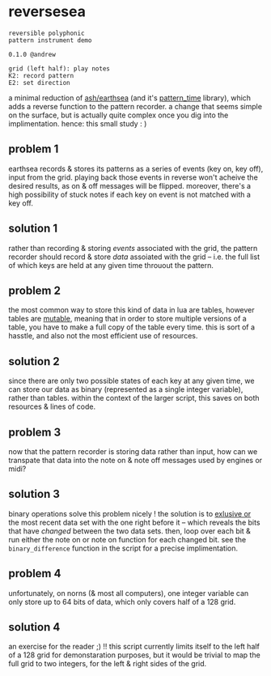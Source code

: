# reversesea
```
reversible polyphonic 
pattern instrument demo

0.1.0 @andrew

grid (left half): play notes
K2: record pattern
E2: set direction
```

a minimal reduction of [ash/earthsea](https://llllllll.co/t/ash-a-small-collection/21349) (and it's [pattern_time](https://github.com/monome/norns/blob/main/lua/lib/pattern_time.lua) library), which adds a reverse function to the pattern recorder. a change that seems simple on the surface, but is actually quite complex once you dig into the implimentation. hence: this small study : )

## problem 1

earthsea records & stores its patterns as a series of events (key on, key off), input from the grid. playing back those events in reverse won't acheive the desired results, as on & off messages will be flipped. moreover, there's a high possibility of stuck notes if each key on event is not matched with a key off.

## solution 1

rather than recording & storing _events_ associated with the grid, the pattern recorder should record & store _data_ assoiated with the grid – i.e. the full list of which keys are held at any given time throuout the pattern.

## problem 2

the most common way to store this kind of data in lua are tables, however tables are [mutable](https://en.wikipedia.org/wiki/Immutable_object), meaning that in order to store multiple versions of a table, you have to make a full copy of the table every time. this is sort of a hasstle, and also not the most efficient use of resources.

## solution 2

since there are only two possible states of each key at any given time, we can store our data as binary (represented as a single integer variable), rather than tables. within the context of the larger script, this saves on both resources & lines of code.

## problem 3

now that the pattern recorder is storing data rather than input, how can we transpate that data into the note on & note off messages used by engines or midi?

## solution 3

binary operations solve this problem nicely ! the solution is to [exlusive or](https://en.wikipedia.org/wiki/Exclusive_or) the most recent data set with the one right before it – which reveals the bits that have _changed_ between the two data sets. then, loop over each bit & run either the note on or note on function for each changed bit. see the `binary_difference` function in the script for a precise implimentation.

## problem 4

unfortunately, on norns (& most all computers), one integer variable can only store up to 64 bits of data, which only covers half of a 128 grid.

## solution 4

an exercise for the reader ;) !! this script currently limits itself to the left half of a 128 grid for demonstaration purposes, but it would be trivial to map the full grid to two integers, for the left & right sides of the grid.
